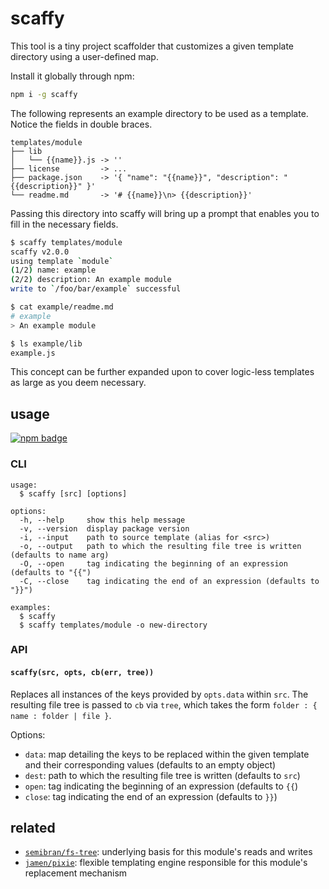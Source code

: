 # scaffy
This tool is a tiny project scaffolder that customizes a given template directory using a user-defined map.

Install it globally through npm:

```sh
npm i -g scaffy
```

The following represents an example directory to be used as a template. Notice the fields in double braces.

```
templates/module
├── lib
│   └── {{name}}.js -> ''
├── license         -> ...
├── package.json    -> '{ "name": "{{name}}", "description": "{{description}}" }'
└── readme.md       -> '# {{name}}\n> {{description}}'
```

Passing this directory into scaffy will bring up a prompt that enables you to fill in the necessary fields.

```sh
$ scaffy templates/module
scaffy v2.0.0
using template `module`
(1/2) name: example
(2/2) description: An example module
write to `/foo/bar/example` successful

$ cat example/readme.md
# example
> An example module

$ ls example/lib
example.js
```

This concept can be further expanded upon to cover logic-less templates as large as you deem necessary.

## usage
[![npm badge]][npm package]

### CLI
```
usage:
  $ scaffy [src] [options]

options:
  -h, --help     show this help message
  -v, --version  display package version
  -i, --input    path to source template (alias for <src>)
  -o, --output   path to which the resulting file tree is written (defaults to name arg)
  -O, --open     tag indicating the beginning of an expression (defaults to "{{")
  -C, --close    tag indicating the end of an expression (defaults to "}}")

examples:
  $ scaffy
  $ scaffy templates/module -o new-directory
```

### API

#### `scaffy(src, opts, cb(err, tree))`
Replaces all instances of the keys provided by `opts.data` within `src`. The resulting file tree is passed to `cb` via `tree`, which takes the form `folder : { name : folder | file }`.

Options:
* `data`: map detailing the keys to be replaced within the given template and their corresponding values (defaults to an empty object)
* `dest`: path to which the resulting file tree is written (defaults to `src`)
* `open`: tag indicating the beginning of an expression (defaults to `{{`)
* `close`: tag indicating the end of an expression (defaults to `}}`)

## related
* [`semibran/fs-tree`][semibran/fs-tree]: underlying basis for this module's reads and writes
* [`jamen/pixie`][jamen/pixie]: flexible templating engine responsible for this module's replacement mechanism

[npm badge]:        https://nodei.co/npm/scaffy.png?mini
[npm package]:      https://npmjs.com/package/scaffy
[semibran/fs-tree]: https://github.com/semibran/fs-tree
[jamen/pixie]:      https://github.com/jamen/pixie
